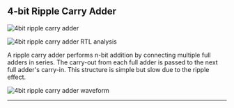 
## 4-bit Ripple Carry Adder

![4bit ripple carry adder](https://velog.velcdn.com/images/foodinsect/post/87b4a655-9b27-4eab-9832-de45f441fdcb/image.jpg)

![4bit ripple carry adder RTL analysis](https://velog.velcdn.com/images/foodinsect/post/10ef205a-458f-4bf4-a1f0-6c1e3f2fce98/image.png)

A ripple carry adder performs n-bit addition by connecting multiple full adders in series. The carry-out from each full adder is passed to the next full adder's carry-in. This structure is simple but slow due to the ripple effect.

![4bit ripple carry adder waveform](https://velog.velcdn.com/images/foodinsect/post/adb3a204-2316-4312-8f46-ff6af16cf1d9/image.png)

---
